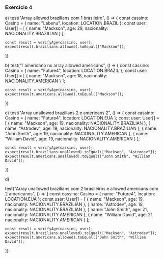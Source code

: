 ### Exercício 4

 a)
  test("Array allowed brazilians com 1 brasileiro", () => {
    const cassino: Casino = { name: "Labenu", location: LOCATION.BRAZIL };
    const user: User[] = [
      {
        name: "Mackson", age: 29, nacionality: NACIONALITY.BRAZILIAN
      }
    ];

    const result = verifyAge(cassino, user);
    expect(result.brazilians.allowed).toEqual(["Mackson"]);
  })

b)
  test("1 americano no array allowed americans", () => {
    const cassino: Casino = { name: "Future4", location: LOCATION.BRAZIL };
    const user: User[] = [
      {
        name: "Mackson", age: 18, nacionality: NACIONALITY.AMERICAN
      }
    ];

    const result = verifyAge(cassino, user);
    expect(result.americans.allowed).toEqual(["Mackson"]);
  })

 c)
  test("Array unallowed brazilians 2 e americans 2", () => {
    const cassino: Casino = { name: "Future4", location: LOCATION.EUA };
    const user: User[] = [
      {
        name: "Mackson", age: 19, nacionality: NACIONALITY.BRAZILIAN
      },
      {
        name: "Astrodev", age: 19, nacionality: NACIONALITY.BRAZILIAN
      },
      {
        name: "John Smith", age: 19, nacionality: NACIONALITY.AMERICAN
      },
      {
        name: "William David", age: 19, nacionality: NACIONALITY.AMERICAN
      }
    ];

    const result = verifyAge(cassino, user);
    expect(result.brazilians.unallowed).toEqual(["Mackson", "Astrodev"]);
    expect(result.americans.unallowed).toEqual(["John Smith", "William David"]);
  })

  d)

  test("Array unallowed brazilians com 2 brasileiros e allowed americans com 2 americanos", () => {
    const cassino: Casino = { name: "Future4", location: LOCATION.EUA };
    const user: User[] = [
      {
        name: "Mackson", age: 19, nacionality: NACIONALITY.BRAZILIAN
      },
      {
        name: "Astrodev", age: 19, nacionality: NACIONALITY.BRAZILIAN
      },
      {
        name: "John Smith", age: 21, nacionality: NACIONALITY.AMERICAN
      },
      {
        name: "William David", age: 21, nacionality: NACIONALITY.AMERICAN
      }
    ];

    const result = verifyAge(cassino, user);
    expect(result.brazilians.unallowed).toEqual(["Mackson", "Astrodev"]);
    expect(result.americans.allowed).toEqual(["John Smith", "William David"]);
  })